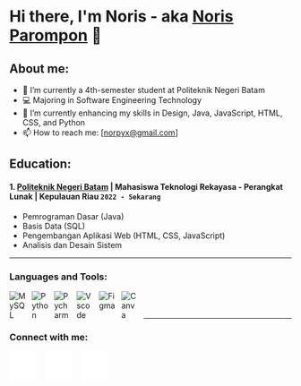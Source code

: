 # Hi there, I'm Noris - aka [Noris Parompon](https://www.linkedin.com/in/noris-parompon-1855a8310/) 👋
## About me:
- 🔭 I’m currently a 4th-semester student at Politeknik Negeri Batam
- 💻 Majoring in Software Engineering Technology
- 🌱 I’m currently enhancing my skills in Design, Java, JavaScript, HTML, CSS, and Python
- 📫 How to reach me: [norpyx@gmail.com]

## Education:

#### 1. [Politeknik Negeri Batam](https://www.polibatam.ac.id/) | Mahasiswa Teknologi Rekayasa - Perangkat Lunak | Kepulauan Riau `2022 - Sekarang`
- Pemrograman Dasar (Java)
- Basis Data (SQL)
- Pengembangan Aplikasi Web (HTML, CSS, JavaScript)
- Analisis dan Desain Sistem
---

### Languages and Tools:

[<img align="left" alt="MySQL" width="30px" src="https://cdn.jsdelivr.net/gh/devicons/devicon/icons/mysql/mysql-original.svg" style="padding-right:10px;" />][webdev]
[<img align="left" alt="Python" width="30px" src="https://upload.wikimedia.org/wikipedia/commons/thumb/c/c3/Python-logo-notext.svg/121px-Python-logo-notext.svg.png" style="padding-right:10px;" />][webdev]
[<img align="left" alt="Pycharm" width="30px" src="https://upload.wikimedia.org/wikipedia/commons/thumb/1/1d/PyCharm_Icon.svg/64px-PyCharm_Icon.svg.png" style="padding-right:10px;" />][webdev]
[<img align="left" alt="Vscode" width="30px" src="https://upload.wikimedia.org/wikipedia/commons/thumb/1/1c/Visual_Studio_Code_1.35_icon.png/64px-Visual_Studio_Code_1.35_icon.png" style="padding-right:10px;" />][webdev]
[<img align="left" alt="Figma" width="30px" src="https://play-lh.googleusercontent.com/efwNlvQ3pch_-hZ9xeHf6YF-f_rHzQQo21IVevPLOxpzSVfxuVKom2_7C6axFbC-3rU=w240-h480-rw" style="padding-right:10px;" />][webdev]
[<img align="left" alt="Canva" width="30px" src="https://play-lh.googleusercontent.com/f8vQ7nzN7o84-KUrRjtHedUgYRJ-6b1a1zpCp1SPsTSegMLBrrjhuNdWzhw4PaNfWeyX=s48-rw" style="padding-right:10px;" />][webdev]




<br />
<br />

---
### Connect with me:
[![website](./img/youtube-dark.svg)](https://www.youtube.com/channel/UCPNzVnYl6pC2IWfN5aQJmJg)
&nbsp;&nbsp;
[![website](./img/linkedin-dark.svg)](https://www.linkedin.com/in/noris-parompon-1855a8310/)
&nbsp;&nbsp;
[![website](./img/instagram-dark.svg)](https://www.instagram.com/nors_p?igsh=MXI1c3NsNWtoemdxMQ==)
&nbsp;&nbsp;


[webdev]: https://github.com/Norissss
